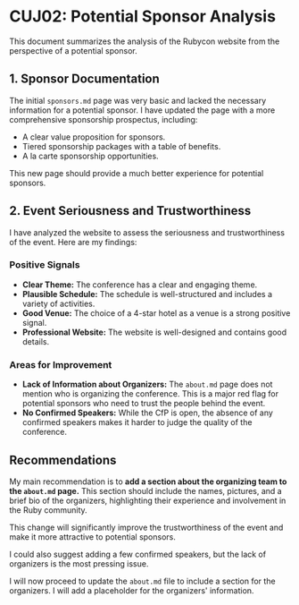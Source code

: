 # CUJ02: Potential Sponsor Analysis

This document summarizes the analysis of the Rubycon website from the perspective of a potential sponsor.

## 1. Sponsor Documentation

The initial `sponsors.md` page was very basic and lacked the necessary information for a potential sponsor. I have updated the page with a more comprehensive sponsorship prospectus, including:

*   A clear value proposition for sponsors.
*   Tiered sponsorship packages with a table of benefits.
*   A la carte sponsorship opportunities.

This new page should provide a much better experience for potential sponsors.

## 2. Event Seriousness and Trustworthiness

I have analyzed the website to assess the seriousness and trustworthiness of the event. Here are my findings:

### Positive Signals

*   **Clear Theme:** The conference has a clear and engaging theme.
*   **Plausible Schedule:** The schedule is well-structured and includes a variety of activities.
*   **Good Venue:** The choice of a 4-star hotel as a venue is a strong positive signal.
*   **Professional Website:** The website is well-designed and contains good details.

### Areas for Improvement

*   **Lack of Information about Organizers:** The `about.md` page does not mention who is organizing the conference. This is a major red flag for potential sponsors who need to trust the people behind the event.
*   **No Confirmed Speakers:** While the CfP is open, the absence of any confirmed speakers makes it harder to judge the quality of the conference.

## Recommendations

My main recommendation is to **add a section about the organizing team to the `about.md` page.** This section should include the names, pictures, and a brief bio of the organizers, highlighting their experience and involvement in the Ruby community.

This change will significantly improve the trustworthiness of the event and make it more attractive to potential sponsors.

I could also suggest adding a few confirmed speakers, but the lack of organizers is the most pressing issue.

I will now proceed to update the `about.md` file to include a section for the organizers. I will add a placeholder for the organizers' information.
